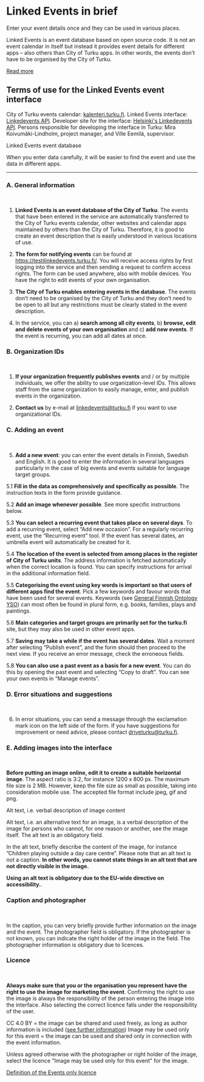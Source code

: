 

# Linked Events in brief

Enter your event details once and they can be used in various places. 

Linked Events is an event database based on open source code. It is not an event calendar in itself but instead it provides event details for different apps – also others than City of Turku apps. In other words, the events don’t have to be organised by the City of Turku.

<a class="underline" href="https://www.databusiness.fi/fi/linked-events" rel="external" target="_blank">Read more</a>

## Terms of use for the Linked Events event interface
City of Turku events calendar: <a class="underline" href="https://kalenteri.turku.fi" rel="external" target="_blank">kalenteri.turku.fi</a>.
Linked Events interface: <a class="underline" href="https://api.turku.fi/linkedevents/" rel="external" target="_blank">Linkedevents API</a>.
Developer site for the interface: <a class="underline" href="https://dev.hel.fi/apis/linkedevents" rel="external" target="_blank">Helsinki's Linkedevents API</a>.
Persons responsible for developing the interface in Turku: Mira Koivumäki-Lindholm, project manager, and Ville Eemilä, supervisor.

Linked Events event database

When you enter data carefully, it will be easier to find the event and use the data in different apps.

-----

### A. General information

<br>

1. **Linked Events is an event database of the City of Turku**. 
The events that have been entered in the service are automatically transferred to the City of Turku events calendar, other websites and calendar apps maintained by others than the City of Turku. Therefore, it is good to create an event description that is easily understood in various locations of use.

2. **The form for notifying events** can be found at <a class="underline" href="https://testilinkedevents.turku.fi/" rel="external" target="_blank">https://testilinkedevents.turku.fi/</a>. You will receive access rights by first logging into the service and then sending a request to confirm access rights. The form can be used anywhere, also with mobile devices. You have the right to edit events of your own organisation.

3. **The City of Turku enables entering events in the database**. 
The events don’t need to be organised by the City of Turku and they don’t need to be open to all but any restrictions must be clearly stated in the event description.

4. In the service, you can a) **search among all city events**, b) **browse, edit and delete events of your own organisation** and c) **add new events**. If the event is recurring, you can add all dates at once.

### B. Organization IDs

<br>

1. **If your organization frequently publishes events** and / or by multiple individuals, we offer the ability to use organization-level IDs. This allows staff from the same organization to easily manage, enter, and publish events in the organization.

2. **Contact us** by e-mail at <a href = "mailto: linkedevents@turku.fi">linkedevents@turku.fi</a> if you want to use organizational IDs.


### C. Adding an event

<br>

5. **Add a new event**: you can enter the event details in Finnish, Swedish and English. It is good to enter the information in several languages particularly in the case of big events and events suitable for language target groups.

 5.1 **Fill in the data as comprehensively and specifically as possible**. The instruction texts in the form provide guidance.

 5.2 **Add an image whenever possible**. See more specific instructions below.

 5.3 **You can select a recurring event that takes place on several days**. To add a recurring event, select “Add new occasion”. For a regularly recurring event, use the “Recurring event” tool. If the event has several dates, an umbrella event will automatically be created for it.

 5.4 **The location of the event is selected from among places in the register of City of Turku units**. The address information is fetched automatically when the correct location is found. You can specify instructions for arrival in the additional information field.

 5.5 **Categorising the event using key words is important so that users of different apps find the event**. Pick a few keywords and favour words that have been used for several events. Keywords (see <a class="underline" href="https://finto.fi/yso/" rel="external" target="_blank">General Finnish Ontology YSO</a>) can most often be found in plural form, e.g. books, families, plays and paintings.

 5.6 **Main categories and target groups are primarily set for the turku.fi** site, but they may also be used in other event apps.

 5.7 **Saving may take a while if the event has several dates**. Wait a moment after selecting “Publish event”, and the form should then proceed to the next view. If you receive an error message, check the erroneous fields.

 5.8 **You can also use a past event as a basis for a new event**. You can do this by opening the past event and selecting “Copy to draft”. You can see your own events in “Manage events”.

### D. Error situations and suggestions

<br>

6. In error situations, you can send a message through the exclamation mark icon on the left side of the form. If you have suggestions for improvement or need advice, please contact <a class="underline" href="mailto:driveturku@turku.fi" rel="external">driveturku@turku.fi</a>.


### E. Adding images into the interface

<br>

**Before putting an image online, edit it to create a suitable horizontal image**. The aspect ratio is 3:2, for instance 1200 x 800 px. The maximum file size is 2 MB. However, keep the file size as small as possible, taking into consideration mobile use. The accepted file format include jpeg, gif and png.

Alt text, i.e. verbal description of image content

Alt text, i.e. an alternative text for an image, is a verbal description of the image for persons who cannot, for one reason or another, see the image itself. The alt text is an obligatory field.

In the alt text, briefly describe the content of the image, for instance ”Children playing outside a day care centre”. Please note that an alt text is not a caption. **In other words, you cannot state things in an alt text that are not directly visible in the image.**

**Using an alt text is obligatory due to the EU-wide directive on accessibility.**.

### Caption and photographer

<br>

In the caption, you can very briefly provide further information on the image and the event. The photographer field is obligatory. If the photographer is not known, you can indicate the right holder of the image in the field. The photographer information is obligatory due to licences.

### Licence

<br>

**Always make sure that you or the organisation you represent have the right to use the image for marketing the event**. Confirming the right to use the image is always the responsibility of the person entering the image into the interface.
Also selecting the correct licence falls under the responsibility of the user.


CC 4.0 BY = the image can be shared and used freely, as long as author information is included (<a class='underline' href="https://creativecommons.org/licenses/by/4.0/" rel="external" target="_blank">see further information</a>)
Image may be used only for this event = the image can be used and shared only in connection with the event information.

Unless agreed otherwise with the photographer or right holder of the image, select the licence "Image may be used only for this event" for the image.

<a class='underline' href="https://api.hel.fi/linkedevents/v1/" rel="external" target="_blank">Definition of the Events only licence</a>

<br>

